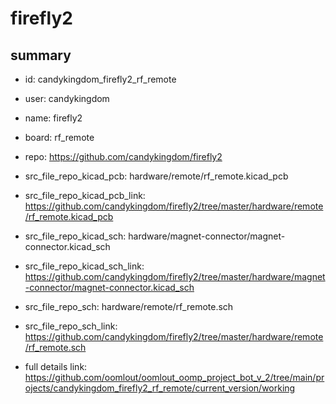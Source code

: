 # firefly2
 
## summary 
* id: candykingdom_firefly2_rf_remote
* user: candykingdom
* name: firefly2
* board: rf_remote
* repo: https://github.com/candykingdom/firefly2
* src_file_repo_kicad_pcb: hardware/remote/rf_remote.kicad_pcb
* src_file_repo_kicad_pcb_link: https://github.com/candykingdom/firefly2/tree/master/hardware/remote/rf_remote.kicad_pcb
* src_file_repo_kicad_sch: hardware/magnet-connector/magnet-connector.kicad_sch
* src_file_repo_kicad_sch_link: https://github.com/candykingdom/firefly2/tree/master/hardware/magnet-connector/magnet-connector.kicad_sch

* src_file_repo_sch: hardware/remote/rf_remote.sch
* src_file_repo_sch_link: https://github.com/candykingdom/firefly2/tree/master/hardware/remote/rf_remote.sch
* full details link: https://github.com/oomlout/oomlout_oomp_project_bot_v_2/tree/main/projects/candykingdom_firefly2_rf_remote/current_version/working  







